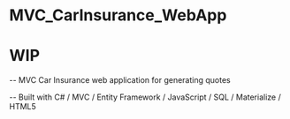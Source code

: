 # MVC_CarInsurance_WebApp
# WIP

-- MVC Car Insurance web application for generating quotes

-- Built with C# / MVC / Entity Framework / JavaScript / SQL / Materialize / HTML5
